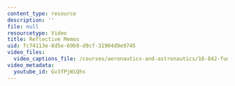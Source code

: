```yaml
---
content_type: resource
description: ''
file: null
resourcetype: Video
title: Reflective Memos
uid: fc74113e-8d5e-69b9-d9cf-31904d9e9745
video_files:
  video_captions_file: /courses/aeronautics-and-astronautics/16-842-fundamentals-of-systems-engineering-fall-2015/instructor-insights/reflective-memos/Gv3fPjWiQhs.vtt
video_metadata:
  youtube_id: Gv3fPjWiQhs
---
```

